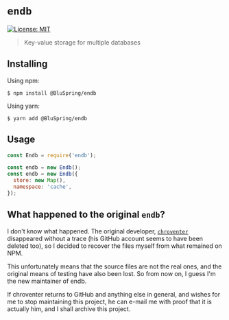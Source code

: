 # `endb`
[![License: MIT](https://img.shields.io/badge/License-MIT-yellow.svg)](https://opensource.org/licenses/MIT)

> Key-value storage for multiple databases

## Installing
Using npm:
```
$ npm install @BluSpring/endb
```

Using yarn:
```
$ yarn add @BluSpring/endb
```

## Usage

```javascript
const Endb = require('endb');

const endb = new Endb();
const endb = new Endb({
  store: new Map(),
  namespace: 'cache',
});
```

## What happened to the original `endb`?
  I don't know what happened. The original developer, [`chroventer`](https://github.com/chroventer) disappeared without a trace (his GitHub account seems to have been deleted too), so I decided to recover the files myself from what remained on NPM. 
  
  This unfortunately means that the source files are not the real ones, and the original means of testing have also been lost. So from now on, I guess I'm the new maintainer of endb.

  If chroventer returns to GitHub and anything else in general, and wishes for me to stop maintaining this project, he can e-mail me with proof that it is actually him, and I shall archive this project.